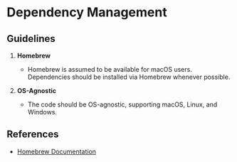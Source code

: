 # Dependency Management

## Guidelines

1. **Homebrew**
    - Homebrew is assumed to be available for macOS users. Dependencies should be installed via Homebrew whenever possible.

2. **OS-Agnostic**
    - The code should be OS-agnostic, supporting macOS, Linux, and Windows.

## References
- [Homebrew Documentation](https://docs.brew.sh/)
